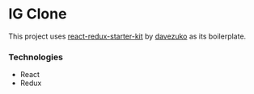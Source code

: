 # IG Clone

 This project uses [react-redux-starter-kit](https://github.com/davezuko/react-redux-starter-kit) by [davezuko](https://github.com/davezuko) as its boilerplate.

### Technologies
  - React
  - Redux
